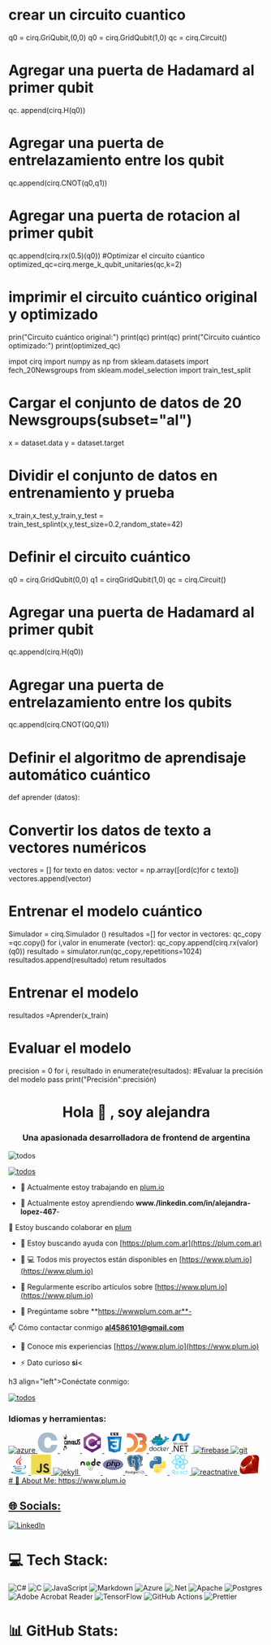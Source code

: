 # crear un circuito cuantico
q0 = cirq.GriQubit,(0,0)
q0 = cirq.GridQubit(1,0)
qc = cirq.Circuit()
# Agregar una puerta de Hadamard al primer qubit
qc. append(cirq.H(q0))
# Agregar una puerta de entrelazamiento entre los qubit
qc.append(cirq.CNOT(q0,q1))
# Agregar una puerta de rotacion al primer qubit
qc.append(cirq.rx(0.5)(q0))
#Optimizar el circuito cúantico 
optimized_qc=cirq.merge_k_qubit_unitaries(qc,k=2)
# imprimir el circuito cuántico original y optimizado
prin("Circuito cuántico original:")
print(qc)
print(qc)
print("Circuito cuántico optimizado:")
print(optimized_qc)

impot cirq
import numpy as np
from skleam.datasets import fech_20Newsgroups
from skleam.model_selection import train_test_split
# Cargar el conjunto de datos  de 20 Newsgroups(subset="al")
x = dataset.data 
y = dataset.target 
# Dividir el conjunto de datos en entrenamiento y prueba
x_train,x_test,y_train,y_test = train_test_splint(x,y,test_size=0.2,random_state=42)
# Definir el circuito cuántico 
q0 = cirq.GridQubit(0,0)
q1 = cirqGridQubit(1,0)
qc = cirq.Circuit()
# Agregar una puerta de Hadamard al primer qubit
qc.append(cirq.H(q0))
# Agregar una puerta de entrelazamiento entre los qubits
qc.append(cirq.CNOT(Q0,Q1))
# Definir el algoritmo de aprendisaje automático cuántico 
def aprender (datos): 
# Convertir los datos de texto a vectores numéricos 
vectores = []
for texto en datos:
vector = np.array([ord(c)for c texto])
vectores.append(vector)
# Entrenar el modelo cuántico 
Simulador = cirq.Simulador ()
resultados =[]
for vector in vectores:
qc_copy =qc.copy()
for i,valor in enumerate (vector):
qc_copy.append(cirq.rx(valor)(q0))
resultado = simulator.run(qc_copy,repetitions=1024)
resultados.append(resultado)
retum resultados
# Entrenar el modelo 
resultados =Aprender(x_train)
# Evaluar el modelo 
precision = 0 
for i, resultado in enumerate(resultados):
#Evaluar la precisión del modelo 
pass 
print("Precisión":precisión)





<h1 align="center">Hola 👋 , soy alejandra</h1>
<h3 align="center">Una apasionada desarrolladora de frontend de argentina</h3>

<p align="left"> <img src="https://komarev.com/ghpvc/?username=todos&label=Profile%20views&color=0e75b6&style=flat" alt="todos" /> </p>

<p align="left"> <a href="https://github.com/ryo-ma/github-profile-trophy"><img src="https://github-profile-trophy.vercel.app/?username=todos" alt="todos" /></a> </p>

- 🔭 Actualmente estoy trabajando en [plum.io](https://www.plum.io)

- 🌱 Actualmente estoy aprendiendo **www./linkedin.com/in/alejandra-lopez-467**-

👯 Estoy buscando colaborar en [plum](https://www.plum.com.ar)

- 🤝 Estoy buscando ayuda con [https://plum.com.ar](https://plum.com.ar)

- 👨 💻 Todos mis proyectos están disponibles en [https://www.plum.io](https://www.plum.io)

- 📝 Regularmente escribo artículos sobre [https://www.plum.io](https://www.plum.io)

- 💬 Pregúntame sobre **https://wwwplum.com.ar**-

📫 Cómo contactar conmigo **al4586101@gmail.com**

- 📄 Conoce mis experiencias [https://www.plum.io](https://www.plum.io)

- ⚡ Dato curioso **si**<

h3 align="left">Conéctate conmigo:</h3>
<p align="left">
<a href="https://linkedin.com/in/todos" target="blank"><img align="center" src="https://raw.githubusercontent.com/rahuldkjain/github-profile-readme-generator/master/src/images/icons/Social/linked-in-alt.svg" alt="todos" height="30" width="40" /></a>
</p>

<h3 align="left">Idiomas y herramientas:</h3>
<p align="left"> <a href="https://azure.microsoft.com/en-in/" target="_blank" rel="noreferrer"> <img src="https://www.vectorlogo.zone/logos/microsoft_azure/microsoft_azure-icon.svg" alt="azure" width="40" height="40"/> </a> <a href="https://www.cprogramming.com/" target="_blank" rel="noreferrer"> <img src="https://raw.githubusercontent.com/devicons/devicon/master/icons/c/c-original.svg" alt="c" width="40" height="40"/> </a> <a href="https://canvasjs.com" target="_blank" rel="noreferrer"> <img src="https://raw.githubusercontent.com/Hardik0307/Hardik0307/master/assets/canvasjs-charts.svg" alt="canvasjs" width="40" height="40"/> </a> <a href="https://www.w3schools.com/cs/" target="_blank" rel="noreferrer"> <img src="https://raw.githubusercontent.com/devicons/devicon/master/icons/csharp/csharp-original.svg" alt="csharp" width="40" height="40"/> </a> <a href="https://www.w3schools.com/css/" target="_blank" rel="noreferrer"> <img src="https://raw.githubusercontent.com/devicons/devicon/master/icons/css3/css3-original-wordmark.svg" alt="css3" width="40" height="40"/> </a> <a href="https://d3js.org/" target="_blank" rel="noreferrer"> <img src="https://raw.githubusercontent.com/devicons/devicon/master/icons/d3js/d3js-original.svg" alt="d3js" width="40" height="40"/> </a> <a href="https://www.docker.com/" target="_blank" rel="noreferrer"> <img src="https://raw.githubusercontent.com/devicons/devicon/master/icons/docker/docker-original-wordmark.svg" alt="docker" width="40" height="40"/> </a> <a href="https://dotnet.microsoft.com/" target="_blank" rel="noreferrer"> <img src="https://raw.githubusercontent.com/devicons/devicon/master/icons/dot-net/dot-net-original-wordmark.svg" alt="dotnet" width="40" height="40"/> </a> <a href="https://firebase.google.com/" target="_blank" rel="noreferrer"> <img src="https://www.vectorlogo.zone/logos/firebase/firebase-icon.svg" alt="firebase" width="40" height="40"/> </a> <a href="https://git-scm.com/" target="_blank" rel="noreferrer"> <img src="https://www.vectorlogo.zone/logos/git-scm/git-scm-icon.svg" alt="git" width="40" height="40"/> </a> <a href="https://www.java.com" target="_blank" rel="noreferrer"> <img src="https://raw.githubusercontent.com/devicons/devicon/master/icons/java/java-original.svg" alt="java" width="40" height="40"/> </a> <a href="https://developer.mozilla.org/en-US/docs/Web/JavaScript" target="_blank" rel="noreferrer"> <img src="https://raw.githubusercontent.com/devicons/devicon/master/icons/javascript/javascript-original.svg" alt="javascript" width="40" height="40"/> </a> <a href="https://jekyllrb.com/" target="_blank" rel="noreferrer"> <img src="https://www.vectorlogo.zone/logos/jekyllrb/jekyllrb-icon.svg" alt="jekyll" width="40" height="40"/> </a> <a href="https://nodejs.org" target="_blank" rel="noreferrer"> <img src="https://raw.githubusercontent.com/devicons/devicon/master/icons/nodejs/nodejs-original-wordmark.svg" alt="nodejs" width="40" height="40"/> </a> <a href="https://www.php.net" target="_blank" rel="noreferrer"> <img src="https://raw.githubusercontent.com/devicons/devicon/master/icons/php/php-original.svg" alt="php" width="40" height="40"/> </a> <a href="https://www.postgresql.org" target="_blank" rel="noreferrer"> <img src="https://raw.githubusercontent.com/devicons/devicon/master/icons/postgresql/postgresql-original-wordmark.svg" alt="postgresql" width="40" height="40"/> </a> <a href="https://www.python.org" target="_blank" rel="noreferrer"> <img src="https://raw.githubusercontent.com/devicons/devicon/master/icons/python/python-original.svg" alt="python" width="40" height="40"/> </a> <a href="https://reactjs.org/" target="_blank" rel="noreferrer"> <img src="https://raw.githubusercontent.com/devicons/devicon/master/icons/react/react-original-wordmark.svg" alt="reaccionar" width="40" height="40"/> </a> <a href="https://reactnative.dev/" target="_blank" rel="noreferrer"> <img src="https://reactnative.dev/img/header_logo.svg" alt="reactnative" width="40" height="40"/> </a> <a href="https://www.ruby-lang.org/en/" target="_blank" rel="noreferrer"> <img src="https://raw.githubusercontent.com/devicons/devicon/master/icons/ruby/ruby-original.svg" alt="ruby" width="40" height="40"/> </a> <a href="https://www.sketch.com/" target="_blank" rel="noreferrer"> 
# 💫 About Me:
https://www.plum.io


## 🌐 Socials:
[![LinkedIn](https://img.shields.io/badge/LinkedIn-%230077B5.svg?logo=linkedin&logoColor=white)](https://linkedin.com/in/www./linkedin.com/in/alejandra-lopez-467) 

# 💻 Tech Stack:
![C#](https://img.shields.io/badge/c%23-%23239120.svg?style=for-the-badge&logo=csharp&logoColor=white) ![C](https://img.shields.io/badge/c-%2300599C.svg?style=for-the-badge&logo=c&logoColor=white) ![JavaScript](https://img.shields.io/badge/javascript-%23323330.svg?style=for-the-badge&logo=javascript&logoColor=%23F7DF1E) ![Markdown](https://img.shields.io/badge/markdown-%23000000.svg?style=for-the-badge&logo=markdown&logoColor=white) ![Azure](https://img.shields.io/badge/azure-%230072C6.svg?style=for-the-badge&logo=microsoftazure&logoColor=white) ![.Net](https://img.shields.io/badge/.NET-5C2D91?style=for-the-badge&logo=.net&logoColor=white) ![Apache](https://img.shields.io/badge/apache-%23D42029.svg?style=for-the-badge&logo=apache&logoColor=white) ![Postgres](https://img.shields.io/badge/postgres-%23316192.svg?style=for-the-badge&logo=postgresql&logoColor=white) ![Adobe Acrobat Reader](https://img.shields.io/badge/Adobe%20Acrobat%20Reader-EC1C24.svg?style=for-the-badge&logo=Adobe%20Acrobat%20Reader&logoColor=white) ![TensorFlow](https://img.shields.io/badge/TensorFlow-%23FF6F00.svg?style=for-the-badge&logo=TensorFlow&logoColor=white) ![GitHub Actions](https://img.shields.io/badge/github%20actions-%232671E5.svg?style=for-the-badge&logo=githubactions&logoColor=white) ![Prettier](https://img.shields.io/badge/prettier-%23F7B93E.svg?style=for-the-badge&logo=prettier&logoColor=black)
# 📊 GitHub Stats: 


<!-- Proudly created with GPRM ( https://gprm.itsvg.in ) -->
